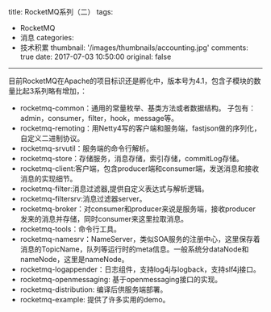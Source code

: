 title: RocketMQ系列（二）
tags:
  - RocketMQ
  - 消息
categories:
  - 技术积累
thumbnail: '/images/thumbnails/accounting.jpg'
comments: true
date: 2017-07-03 10:50:00
original: false

---

目前RocketMQ在Apache的项目标识还是孵化中，版本号为4.1，包含子模块的数量比起3系列略有增加，：

* rocketmq-common：通用的常量枚举、基类方法或者数据结构。 子包有：admin，consumer，filter，hook，message等。
* rocketmq-remoting：用Netty4写的客户端和服务端，fastjson做的序列化，自定义二进制协议。
* rocketmq-srvutil：服务端的命令行解析。
* rocketmq-store：存储服务，消息存储，索引存储，commitLog存储。
* rocketmq-client:客户端，包含producer端和consumer端，发送消息和接收消息的实现细节。
* rocketmq-filter:消息过滤器,提供自定义表达式与解析逻辑。
* rocketmq-filtersrv:消息过滤器server。
* rocketmq-broker：对consumer和producer来说是服务端，接收producer发来的消息并存储，同时consumer来这里拉取消息。
* rocketmq-tools：命令行工具。
* rocketmq-namesrv：NameServer，类似SOA服务的注册中心，这里保存着消息的TopicName，队列等运行时的meta信息。一般系统分dataNode和nameNode，这里是nameNode。
* rocketmq-logappender：日志组件，支持log4j与logback，支持slf4j接口。
* rocketmq-openmessaging: 基于openmessaging接口的实现。
* rocketmq-distribution: 编译后供服务端部署。
* rocketmq-example: 提供了许多实用的demo。